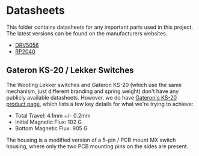 # Datasheets

This folder contains datasheets for any important parts used in this project. The latest versions can be found on the manufacturers websites.

- [DRV5056](./drv5056/)
- [RP2040](./rp2040/)

## Gateron KS-20 / Lekker Switches

The Wooting Lekker switches and Gateron KS-20 (which use the same mechanism, just different branding and spring weight) don't have any publicly available datasheets. However, we do have [Gateron's KS-20 product page](https://gateron.com/products/gateron-ks-20-magnetic-white-switch-set?VariantsId=10690), which lists a few key details for what we're trying to achieve:

- Total Travel: 4.1mm +/- 0.2mm
- Initial Magnetic Flux: 102 G
- Bottom Magnetic Flux: 905 G

The housing is a modified version of a 5-pin / PCB mount MX switch housing, where only the two PCB mounting pins on the sides are present.
